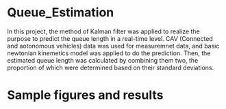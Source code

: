 # Queue_Estimation

In this project, the method of Kalman filter was applied to realize the purpose to predict the queue length in a real-time level. CAV (Connected and aotonomous vehicles) data was used for measuremnet data, and basic newtonian kinemetics model was applied to do the prediction. Then, the estimated queue length was calculated by combining them two, the proportion of which were determined based on their standard deviations.

# Sample figures and results

